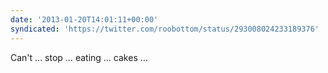 ```yaml
---
date: '2013-01-20T14:01:11+00:00'
syndicated: 'https://twitter.com/roobottom/status/293008024233189376'
---
```

Can't … stop … eating … cakes …

